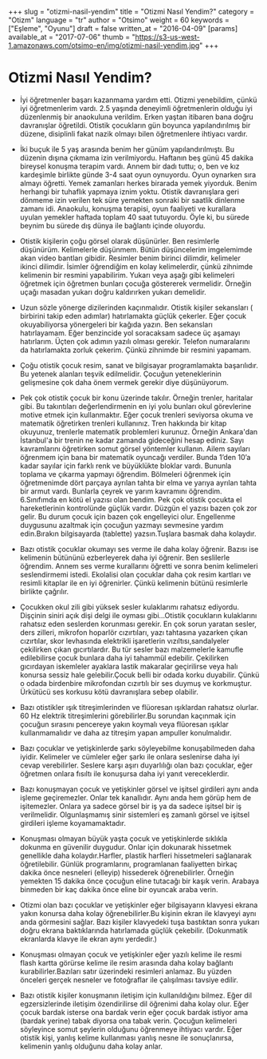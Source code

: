 +++
slug = "otizmi-nasil-yendim"
title = "Otizmi Nasıl Yendim?"
category = "Otizm"
language = "tr"
author = "Otsimo"
weight = 60
keywords = ["Eşleme", "Oyunu"]
draft = false
written_at = "2016-04-09"
[params]
available_at = "2017-07-06"
thumb = "https://s3-us-west-1.amazonaws.com/otsimo-en/img/otizmi-nasil-yendim.jpg"
+++



# Otizmi Nasıl Yendim?

- İyi öğretmenler başarı kazanmama yardım etti. Otizmi yenebildim, çünkü iyi öğretmenlerim vardı. 2.5 yaşında deneyimli öğretmenlerin olduğu iyi düzenlenmiş bir anaokuluna verildim. Erken yaştan itibaren bana doğru davranışlar öğretildi. Otistik çocukların gün boyunca yapılandırılmış bir düzene, disiplinli fakat nazik olmayı bilen öğretmenlere ihtiyacı vardır.

- İki buçuk ile 5 yaş arasında benim her günüm yapılandırılmıştı. Bu düzenin dışına çıkmama izin verilmiyordu. Haftanın beş günü 45 dakika bireysel konuşma terapim vardı. Annem bir dadı tuttu; o, ben ve kız kardeşimle birlikte günde 3-4 saat oyun oynuyordu. Oyun oynarken sıra almayı öğretti. Yemek zamanları herkes birarada yemek yiyorduk. Benim herhangi bir tuhaflık yapmaya iznim yoktu. Otistik davranışlara geri dönmeme izin verilen tek süre yemekten sonraki bir saatlik dinlenme zamanı idi. Anaokulu, konuşma terapisi, oyun faaliyeti ve kurallara uyulan yemekler haftada toplam 40 saat tutuyordu. Öyle ki, bu sürede beynim bu sürede dış dünya ile bağlantı içinde oluyordu.

- Otistik kişilerin çoğu görsel olarak düşünürler. Ben resimlerle düşünürüm. Kelimelerle düşünmem. Bütün düşüncelerim imgelemimde akan video bantları gibidir. Resimler benim birinci dilimdir, kelimeler ikinci dilimdir. İsimler öğrendiğim en kolay kelimelerdir, çünkü zihnimde kelimenin bir resmini yapabilirim. Yukarı veya aşağı gibi kelimeleri öğretmek için öğretmen bunları çocuğa göstererek vermelidir. Örneğin uçağı masadan yukarı doğru kaldırırken yukarı demelidir.

- Uzun sözle yönerge dizilerinden kaçınmalıdır. Otistik kişiler sekansları ( birbirini takip eden adımlar) hatırlamakta güçlük çekerler. Eğer çocuk okuyabiliyorsa yönergeleri bir kağıda yazın. Ben sekansları hatırlayamam. Eğer benzincide yol soracaksam sadece üç aşamayı hatırlarım. Üçten çok adımın yazılı olması gerekir. Telefon numaralarını da hatırlamakta zorluk çekerim. Çünkü zihnimde bir resmini yapamam.

- Çoğu otistik çocuk resim, sanat ve bilgisayar programlamakta başarılıdır. Bu yetenek alanları teşvik edilmelidir. Çocuğun yeteneklerinin gelişmesine çok daha önem vermek gerekir diye düşünüyorum.

- Pek çok otistik çocuk bir konu üzerinde takılır. Örneğin trenler, haritalar gibi. Bu takıntıları değerlendirmenin en iyi yolu bunları okul görevlerine motive etmek için kullanmaktır. Eğer çocuk trenleri seviyorsa okuma ve matematik öğretirken trenleri kullanınız. Tren hakkında bir kitap okuyunuz, trenlerle matematik problemleri kurunuz. Örneğin Ankara'dan İstanbul'a bir trenin ne kadar zamanda gideceğini hesap ediniz. Sayı kavramlarını öğretirken somut görsel yöntemler kullanın. Ailem sayıları öğrenmem için bana bir matematik oyuncağı verdiler. Bunda 1’den 10’a kadar sayılar için farklı renk ve büyüklükte bloklar vardı. Bununla toplama ve çıkarma yapmayı öğrendim. Bölmeleri öğrenmek için öğretmenimde dört parçaya ayrılan tahta bir elma ve yarıya ayrılan tahta bir armut vardı. Bunlarla çeyrek ve yarım kavramını öğrendim.
6.Sınıfımda en kötü el yazısı olan bendim. Pek çok otistik çocukta el hareketlerinin kontrolünde güçlük vardır. Düzgün el yazısı bazen çok zor gelir. Bu durum çocuk için bazen çok engelleyici olur. Engellenme duygusunu azaltmak için çocuğun yazmayı sevmesine yardım edin.Bırakın bilgisayarda (tablette) yazsın.Tuşlara basmak daha kolaydır.

- Bazı otistik çocuklar okumayı ses verme ile daha kolay öğrenir. Bazısı ise kelimenin bütününü ezberleyerek daha iyi öğrenir. Ben seslilerle öğrendim. Annem ses verme kurallarını öğretti ve sonra benim kelimeleri seslendirmemi istedi. Ekolalisi olan çocuklar daha çok resim kartları ve resimli kitaplar ile en iyi öğrenirler. Çünkü kelimenin bütünü resimlerle birlikte çağrılır.

- Çocukken okul zili gibi yüksek sesler kulaklarımı rahatsız ediyordu. Dişçinin siniri açık dişi delgi ile oyması gibi…Otistik çocukların kulaklarını rahatsız eden seslerden korunması gerekir. En çok sorun yaratan sesler, ders zilleri, mikrofon hoparlör cızırtıları, yazı tahtasına yazarken çıkan cızırtılar, skor levhasında elektrikli işaretlerin vızıltısı,sandalyeler çekilirken çıkan gıcırtılardır. Bu tür sesler bazı malzemelerle kamufle edilebilirse çocuk bunlara daha iyi tahammül edebilir. Çekilirken gıcırdayan iskemleler ayaklara lastik makaralar geçirilirse veya halı konursa sessiz hale gelebilir.Çocuk belli bir odada korku duyabilir. Çünkü o odada birdenbire mikrofondan cızırtılı bir ses duymuş ve korkmuştur. Ürkütücü ses korkusu kötü davranışlara sebep olabilir.

- Bazı otistikler ışık titreşimlerinden ve flüoresan ışıklardan rahatsız olurlar. 60 Hz elektrik titreşimlerini görebilirler.Bu sorundan kaçınmak için çocuğun sırasını pencereye yakın koymalı veya flüoresan ışıklar kullanmamalıdır ve daha az titreşim yapan ampuller konulmalıdır.

- Bazı çocuklar ve yetişkinlerde şarkı söyleyebilme konuşabilmeden daha iyidir. Kelimeler ve cümleler eğer şarkı ile onlara seslenirse daha iyi cevap verebilirler. Seslere karşı aşırı duyarlılığı olan bazı çocuklar, eğer öğretmen onlara fısıltı ile konuşursa daha iyi yanıt vereceklerdir.

- Bazı konuşmayan çocuk ve yetişkinler görsel ve işitsel girdileri aynı anda işleme geçiremezler. Onlar tek kanallıdır. Aynı anda hem görüp hem de işitemezler. Onlara ya sadece görsel bir iş ya da sadece işitsel bir iş verilmelidir. Olgunlaşmamış sinir sistemleri eş zamanlı görsel ve işitsel girdileri işleme koyamamaktadır.

- Konuşması olmayan büyük yaşta çocuk ve yetişkinlerde sıklıkla dokunma en güvenilir duygudur. Onlar için dokunarak hissetmek genellikle daha kolaydır.Harfler, plastik harfleri hissetmeleri sağlanarak öğretilebilir. Günlük programlarını, programlanan faaliyetten birkaç dakika önce nesneleri (elleyip) hissederek öğrenebilirler. Örneğin yemekten 15 dakika önce çocuğun eline tutacağı bir kaşık verin. Arabaya binmeden bir kaç dakika önce eline bir oyuncak araba verin.

- Otizmi olan bazı çocuklar ve yetişkinler eğer bilgisayarın klavyesi ekrana yakın konursa daha kolay öğrenebilirler.Bu kişinin ekran ile klavyeyi aynı anda görmesini sağlar. Bazı kişiler klavyedeki tuşa bastıktan sonra yukarı doğru ekrana baktıklarında hatırlamada güçlük çekebilir. (Dokunmatik ekranlarda klavye ile ekran aynı yerdedir.)

- Konuşması olmayan çocuk ve yetişkinler eğer yazılı kelime ile resmi flash kartta görürse kelime ile resim arasında daha kolay bağlantı kurabilirler.Bazıları satır üzerindeki resimleri anlamaz. Bu yüzden önceleri gerçek nesneler ve fotoğraflar ile çalışılması tavsiye edilir.

- Bazı otistik kişiler konuşmanın iletişim için kullanıldığını bilmez. Eğer dil egzersizlerinde iletişim özendirilirse dil öğrenimi daha kolay olur. Eğer çocuk bardak isterse ona bardak verin eğer çocuk bardak istiyor ama (bardak yerine) tabak diyorsa ona tabak verin. Çocuğun kelimeleri söyleyince somut şeylerin olduğunu öğrenmeye ihtiyacı vardır. Eğer otistik kişi, yanlış kelime kullanması yanlış nesne ile sonuçlanırsa, kelimenin yanlış olduğunu daha kolay anlar.
